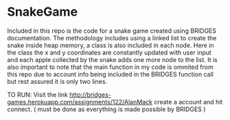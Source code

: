 # SnakeGame

Included in this repo is the code for a snake game created using BRIDGES documentation. The methodology includes using a linked list to create the snake inside heap memory, a class is also included in each node. Here in the class the x and y coordinates are constantly updated with user input and each apple collected by the snake adds one more node to the list. It is also important to note that the main function in my code is ommited from this repo due to account info being included in the BRIDGES function call but rest assured it is only two lines.


TO RUN: Visit the link http://bridges-games.herokuapp.com/assignments/122/AlanMack create a account and hit connect. ( must be done as everything is made possible by BRIDGES )
